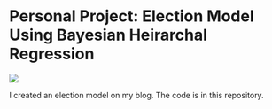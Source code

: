 # Personal Project: Election Model Using Bayesian Heirarchal Regression

![](data_pipline.png)

I created an election model on my blog. The code is in this repository.
